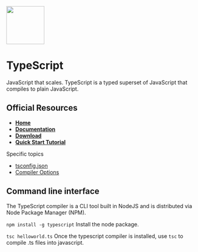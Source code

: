 <p align="left"><img src="https://user-images.githubusercontent.com/29161635/96948757-5a80ee80-14b4-11eb-9461-b6cd475a9776.png" width="100px" height="100x"></p>

# TypeScript

JavaScript that scales.  TypeScript is a typed superset of JavaScript that compiles to plain JavaScript.

## Official Resources

- **[Home](https://www.typescriptlang.org/index.html)**
- **[Documentation](https://www.typescriptlang.org/docs/home.html)**
- **[Download](https://www.typescriptlang.org/index.html#download-links)**
- **[Quick Start Tutorial](https://www.typescriptlang.org/docs/tutorial.html)**

Specific topics
- [tsconfig.json](https://www.typescriptlang.org/docs/handbook/tsconfig-json.html)
- [Compiler Options](https://www.typescriptlang.org/docs/handbook/compiler-options.html)

## Command line interface 

The TypeScript compiler is a CLI tool built in NodeJS and is distributed via Node Package Manager (NPM).

`npm install -g typescript` Install the node package.

`tsc helloworld.ts` Once the typescript compiler is installed, use `tsc` to compile .ts files into javascript.
